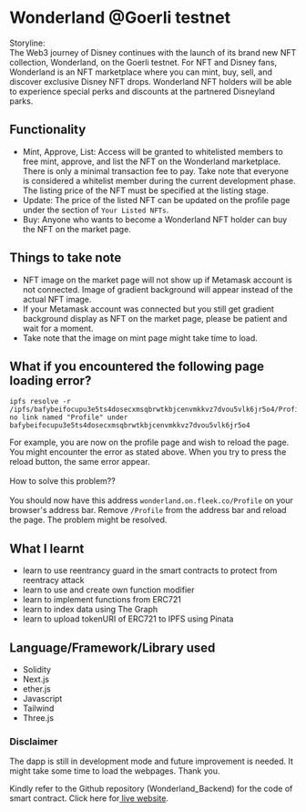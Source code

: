 # Wonderland @Goerli testnet

Storyline:<br/>
The Web3 journey of Disney continues with the launch of its brand new NFT collection, Wonderland, on the Goerli testnet.
For NFT and Disney fans, Wonderland is an NFT marketplace where you can mint, buy, sell, and discover exclusive Disney NFT drops.
Wonderland NFT holders will be able to experience special perks and discounts at the partnered Disneyland parks.

## **Functionality**

-   Mint, Approve, List: Access will be granted to whitelisted members to free mint, approve, and list the NFT on the Wonderland marketplace. There is only a minimal transaction fee to pay. Take note that everyone is considered a whitelist member during the current development phase. The listing price of the NFT must be specified at the listing stage.
-   Update: The price of the listed NFT can be updated on the profile page under the section of `Your Listed NFTs`.
-   Buy: Anyone who wants to become a Wonderland NFT holder can buy the NFT on the market page.

## **Things to take note**

-   NFT image on the market page will not show up if Metamask account is not connected. Image of gradient background will appear instead of the actual NFT image.
-   If your Metamask account was connected but you still get gradient background display as NFT on the market page, please be patient and wait for a moment.
-   Take note that the image on mint page might take time to load.

## **What if you encountered the following page loading error?**

```
ipfs resolve -r /ipfs/bafybeifocupu3e5ts4dosecxmsqbrwtkbjcenvmkkvz7dvou5vlk6jr5o4/Profile: no link named "Profile" under bafybeifocupu3e5ts4dosecxmsqbrwtkbjcenvmkkvz7dvou5vlk6jr5o4
```

For example, you are now on the profile page and wish to reload the page. You might encounter the error as stated above. When you try to press the reload button, the same error appear. <br/><br/>
How to solve this problem??<br/><br/>
You should now have this address `wonderland.on.fleek.co/Profile` on your browser's address bar. Remove `/Profile` from the address bar and reload the page. The problem might be resolved.

## **What I learnt**

-   learn to use reentrancy guard in the smart contracts to protect from reentracy attack
-   learn to use and create own function modifier
-   learn to implement functions from ERC721
-   learn to index data using The Graph
-   learn to upload tokenURI of ERC721 to IPFS using Pinata

## **Language/Framework/Library used**

-   Solidity
-   Next.js
-   ether.js
-   Javascript
-   Tailwind
-   Three.js

### **Disclaimer**

The dapp is still in development mode and future improvement is needed. It might take some time to load the webpages.
Thank you.

Kindly refer to the Github repository (Wonderland_Backend) for the code of smart contract. Click here for<a href="https://wonderland.on.fleek.co/" target="_blank"> live website</a>.
